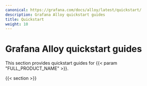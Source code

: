 ```yaml
---
canonical: https://grafana.com/docs/alloy/latest/quickstart/
description: Grafana Alloy quickstart guides
title: Quickstart
weight: 10
---
```


# Grafana Alloy quickstart guides

This section provides quickstart guides for {{< param "FULL_PRODUCT_NAME" >}}.

{{< section >}}
